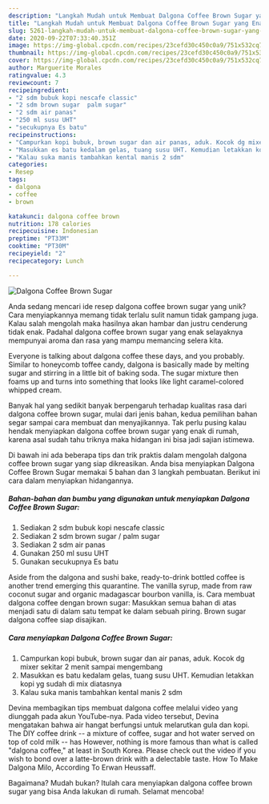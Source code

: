 ```yaml
---
description: "Langkah Mudah untuk Membuat Dalgona Coffee Brown Sugar yang Enak"
title: "Langkah Mudah untuk Membuat Dalgona Coffee Brown Sugar yang Enak"
slug: 5261-langkah-mudah-untuk-membuat-dalgona-coffee-brown-sugar-yang-enak
date: 2020-09-22T07:33:40.351Z
image: https://img-global.cpcdn.com/recipes/23cefd30c450c0a9/751x532cq70/dalgona-coffee-brown-sugar-foto-resep-utama.jpg
thumbnail: https://img-global.cpcdn.com/recipes/23cefd30c450c0a9/751x532cq70/dalgona-coffee-brown-sugar-foto-resep-utama.jpg
cover: https://img-global.cpcdn.com/recipes/23cefd30c450c0a9/751x532cq70/dalgona-coffee-brown-sugar-foto-resep-utama.jpg
author: Marguerite Morales
ratingvalue: 4.3
reviewcount: 7
recipeingredient:
- "2 sdm bubuk kopi nescafe classic"
- "2 sdm brown sugar  palm sugar"
- "2 sdm air panas"
- "250 ml susu UHT"
- "secukupnya Es batu"
recipeinstructions:
- "Campurkan kopi bubuk, brown sugar dan air panas, aduk. Kocok dg mixer sekitar 2 menit sampai mengembang"
- "Masukkan es batu kedalam gelas, tuang susu UHT. Kemudian letakkan kopi yg sudah di mix diatasnya"
- "Kalau suka manis tambahkan kental manis 2 sdm"
categories:
- Resep
tags:
- dalgona
- coffee
- brown

katakunci: dalgona coffee brown 
nutrition: 178 calories
recipecuisine: Indonesian
preptime: "PT33M"
cooktime: "PT30M"
recipeyield: "2"
recipecategory: Lunch

---
```



![Dalgona Coffee Brown Sugar](https://img-global.cpcdn.com/recipes/23cefd30c450c0a9/751x532cq70/dalgona-coffee-brown-sugar-foto-resep-utama.jpg)

Anda sedang mencari ide resep dalgona coffee brown sugar yang unik? Cara menyiapkannya memang tidak terlalu sulit namun tidak gampang juga. Kalau salah mengolah maka hasilnya akan hambar dan justru cenderung tidak enak. Padahal dalgona coffee brown sugar yang enak selayaknya mempunyai aroma dan rasa yang mampu memancing selera kita.

Everyone is talking about dalgona coffee these days, and you probably. Similar to honeycomb toffee candy, dalgona is basically made by melting sugar and stirring in a little bit of baking soda. The sugar mixture then foams up and turns into something that looks like light caramel-colored whipped cream.

Banyak hal yang sedikit banyak berpengaruh terhadap kualitas rasa dari dalgona coffee brown sugar, mulai dari jenis bahan, kedua pemilihan bahan segar sampai cara membuat dan menyajikannya. Tak perlu pusing kalau hendak menyiapkan dalgona coffee brown sugar yang enak di rumah, karena asal sudah tahu triknya maka hidangan ini bisa jadi sajian istimewa.


Di bawah ini ada beberapa tips dan trik praktis dalam mengolah dalgona coffee brown sugar yang siap dikreasikan. Anda bisa menyiapkan Dalgona Coffee Brown Sugar memakai 5 bahan dan 3 langkah pembuatan. Berikut ini cara dalam menyiapkan hidangannya.

<!--inarticleads1-->

##### Bahan-bahan dan bumbu yang digunakan untuk menyiapkan Dalgona Coffee Brown Sugar:

1. Sediakan 2 sdm bubuk kopi nescafe classic
1. Sediakan 2 sdm brown sugar / palm sugar
1. Sediakan 2 sdm air panas
1. Gunakan 250 ml susu UHT
1. Gunakan secukupnya Es batu


Aside from the dalgona and sushi bake, ready-to-drink bottled coffee is another trend emerging this quarantine. The vanilla syrup, made from raw coconut sugar and organic madagascar bourbon vanilla, is. Cara membuat dalgona coffee dengan brown sugar: Masukkan semua bahan di atas menjadi satu di dalam satu tempat ke dalam sebuah piring. Brown sugar dalgona coffee siap disajikan. 

<!--inarticleads2-->

##### Cara menyiapkan Dalgona Coffee Brown Sugar:

1. Campurkan kopi bubuk, brown sugar dan air panas, aduk. Kocok dg mixer sekitar 2 menit sampai mengembang
1. Masukkan es batu kedalam gelas, tuang susu UHT. Kemudian letakkan kopi yg sudah di mix diatasnya
1. Kalau suka manis tambahkan kental manis 2 sdm


Devina membagikan tips membuat dalgona coffee melalui video yang diunggah pada akun YouTube-nya. Pada video tersebut, Devina mengatakan bahwa air hangat berfungsi untuk melarutkan gula dan kopi. The DIY coffee drink -- a mixture of coffee, sugar and hot water served on top of cold milk -- has However, nothing is more famous than what is called &#34;dalgona coffee,&#34; at least in South Korea. Please check out the video if you wish to bond over a latte-brown drink with a delectable taste. How To Make Dalgona Milo, According To Erwan Heussaff. 

Bagaimana? Mudah bukan? Itulah cara menyiapkan dalgona coffee brown sugar yang bisa Anda lakukan di rumah. Selamat mencoba!
